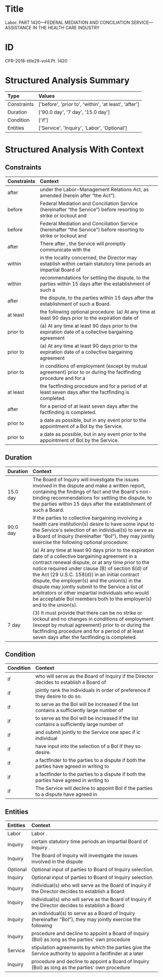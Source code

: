 # Title

 Labor. PART 1420—FEDERAL MEDIATION AND CONCILIATION SERVICE—ASSISTANCE IN THE HEALTH CARE INDUSTRY


# ID

 CFR-2018-title29-vol4.Pt. 1420


# Structured Analysis Summary

| Type        | Values                                                |
|:------------|:------------------------------------------------------|
| Constraints | ['before', 'prior to', 'within', 'at least', 'after'] |
| Duration    | ['90.0 day', '7 day', '15.0 day']                     |
| Condition   | ['if']                                                |
| Entities    | ['Service', 'Inquiry', 'Labor', 'Optional']           |


# Structured Analysis With Context

 


## Constraints

| Constraints   | Context                                                                                                                       |
|:--------------|:------------------------------------------------------------------------------------------------------------------------------|
| after         | under the Labor-Management Relations Act, as amended (herein after  “the Act”).                                               |
| before        | Federal Mediation and Conciliation Service (hereinafter &#8220;the Service&#8221;) before  resorting to strike or lockout and |
| before        | Federal Mediation and Conciliation Service (hereinafter &#8220;the Service&#8221;) before  resorting to strike or lockout and |
| after         | There after , the Service will promptly communicate with the                                                                  |
| within        | in the locality concerned, the Director may establish within certain statutory time periods an impartial Board of             |
| within        | recommendations for settling the dispute, to the parties within 15 days after the establishment of such a                     |
| after         | the dispute, to the parties within 15 days after  the establishment of such a Board.                                          |
| at least      | the following optional procedure: (a) At any time at least 90 days prior to the expiration date of                            |
| prior to      | (a) At any time at least 90 days prior to the expiration date of a collective bargaining agreement                            |
| prior to      | (a) At any time at least 90 days prior to the expiration date of a collective bargaining agreement                            |
| prior to      | in conditions of employment (except by mutual agreement) prior to or during the factfinding procedure and for a               |
| at least      | the factfinding procedure and for a period of at least  seven days after the factfinding is completed.                        |
| after         | for a period of at least seven days after  the factfinding is completed.                                                      |
| prior to      | a date as possible, but in any event prior to  the appointment of a BoI by the Service.                                       |
| prior to      | a date as possible, but in any event prior to  the appointment of BoI by the Service.                                         |


## Duration

| Duration   | Context                                                                                                                                                                                                                                                                                                                                                                                                                                                                                                          |
|:-----------|:-----------------------------------------------------------------------------------------------------------------------------------------------------------------------------------------------------------------------------------------------------------------------------------------------------------------------------------------------------------------------------------------------------------------------------------------------------------------------------------------------------------------|
| 15.0 day   | The Board of Inquiry will investigate the issues involved in the dispute and make a written report, containing the findings of fact and the Board's non-binding recommendations for settling the dispute, to the parties within 15 days after the establishment of such a Board.                                                                                                                                                                                                                                 |
| 90.0 day   | If the parties to collective bargaining involving a health care institution(s) desire to have some input to the Service's selection of an individual(s) to serve as a Board of Inquiry (hereinafter &#8220;BoI&#8221;), they may jointly exercise the following optional procedure:                                                                                                                                                                                                                              |
|            |             (a) At any time at least 90 days prior to the expiration date of a collective bargaining agreement in a contract renewal dispute, or at any time prior to the notice required under clause (B) of section 8(d) of the Act (29 U.S.C. 158(d)) in an initial contract dispute, the employer(s) and the union(s) in the dispute may jointly submit to the Service a list of arbitrators or other impartial individuals who would be acceptable BoI members both to the employer(s) and to the union(s). |
| 7 day      | (3) It must provide that there can be no strike or lockout and no changes in conditions of employment (except by mutual agreement) prior to or during the factfinding procedure and for a period of at least seven days after the factfinding is completed.                                                                                                                                                                                                                                                      |


## Condition

| Condition   | Context                                                                                   |
|:------------|:------------------------------------------------------------------------------------------|
| if          | who will serve as the Board of Inquiry if the Director decides to establish a Board of    |
| if          | jointly rank the individuals in order of preference if  they desire to do so.             |
| if          | to serve as the BoI will be increased if the list contains a sufficiently large number of |
| if          | to serve as the BoI will be increased if the list contains a sufficiently large number of |
| if          | and submit jointly to the Service one spec if ic individual                               |
| if          | have input into the selection of a BoI if  they so desire.                                |
| if          | a factfinder to the parties to a dispute if both the parties have agreed in writing to    |
| if          | a factfinder to the parties to a dispute if both the parties have agreed in writing to    |
| if          | The Service will decline to appoint BoI  if the parties to a dispute have agreed in       |


## Entities

| Entities   | Context                                                                                                                  |
|:-----------|:-------------------------------------------------------------------------------------------------------------------------|
| Labor      | Labor .                                                                                                                  |
| Inquiry    | certain statutory time periods an impartial Board of Inquiry .                                                           |
| Inquiry    | The Board of  Inquiry will investigate the issues involved in the dispute                                                |
| Optional   | Optional  input of parties to Board of Inquiry selection.                                                                |
| Inquiry    | Optional input of parties to Board of  Inquiry  selection.                                                               |
| Inquiry    | individual(s) who will serve as the Board of Inquiry if the Director decides to establish a Board                        |
| Inquiry    | individual(s) who will serve as the Board of Inquiry if the Director decides to establish a Board                        |
| Inquiry    | an individual(s) to serve as a Board of Inquiry (hereinafter &#8220;BoI&#8221;), they may jointly exercise the following |
| Inquiry    | procedure and decline to appoint a Board of Inquiry (BoI) as long as the parties' own procedure                          |
| Service    | stipulation agreements by which the parties give the Service authority to appoint a factfinder at a later                |
| Inquiry    | procedure and decline to appoint a Board of Inquiry (BoI) as long as the parties' own procedure                          |


